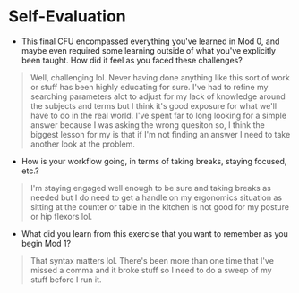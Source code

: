 # Self-Evaluation

- This final CFU encompassed everything you've learned in Mod 0, and maybe even required some learning outside of what you've explicitly    been taught. How did it feel as you faced these challenges?

> Well, challenging lol. Never having done anything like this sort of work or stuff has been highly educating for sure. I've had to refine my searching parameters alot to adjust for my lack of knowledge around the subjects and terms but I think it's good exposure for what we'll have to do in the real world. I've spent far to long looking for a simple answer because I was asking the wrong quesiton so, I think the biggest lesson for my is that if I'm not finding an answer I need to take another look at the problem.

- How is your workflow going, in terms of taking breaks, staying focused, etc.?

> I'm staying engaged well enough to be sure and taking breaks as needed but I do need to get a handle on my ergonomics situation as sitting at the counter or table in the kitchen is not good for my posture or hip flexors lol.

- What did you learn from this exercise that you want to remember as you begin Mod 1?

> That syntax matters lol. There's been more than one time that I've missed a comma and it broke stuff so I need to do a sweep of my stuff before I run it.